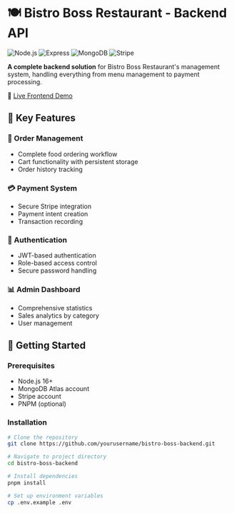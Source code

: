 # 🍽️ Bistro Boss Restaurant - Backend API

![Node.js](https://img.shields.io/badge/Node.js-18.x-green)
![Express](https://img.shields.io/badge/Express-5.x-lightgrey)
![MongoDB](https://img.shields.io/badge/MongoDB-6.x-green)
![Stripe](https://img.shields.io/badge/Stripe-18.x-blue)

**A complete backend solution** for Bistro Boss Restaurant's management system, handling everything from menu management to payment processing.

🔗 [Live Frontend Demo](https://bistro-boss-97f52.web.app/) 

## 🌟 Key Features

### 🛒 Order Management
- Complete food ordering workflow
- Cart functionality with persistent storage
- Order history tracking

### 💳 Payment System
- Secure Stripe integration
- Payment intent creation
- Transaction recording

### 🔐 Authentication
- JWT-based authentication
- Role-based access control
- Secure password handling

### 📊 Admin Dashboard
- Comprehensive statistics
- Sales analytics by category
- User management

## 🚀 Getting Started

### Prerequisites
- Node.js 16+
- MongoDB Atlas account
- Stripe account
- PNPM (optional)

### Installation
```bash
# Clone the repository
git clone https://github.com/yourusername/bistro-boss-backend.git

# Navigate to project directory
cd bistro-boss-backend

# Install dependencies
pnpm install

# Set up environment variables
cp .env.example .env
